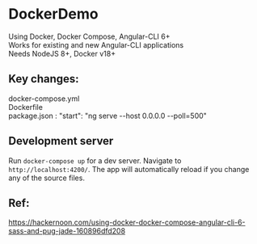# DockerDemo

Using Docker, Docker Compose, Angular-CLI 6+ <br />
Works for existing and new Angular-CLI applications <br />
Needs NodeJS 8+, Docker v18+ 

## Key changes:
docker-compose.yml<br />
Dockerfile<br />
package.json :     "start": "ng serve --host 0.0.0.0 --poll=500"

## Development server

Run `docker-compose up` for a dev server. Navigate to `http://localhost:4200/`. The app will automatically reload if you change any of the source files.

## Ref: 
https://hackernoon.com/using-docker-docker-compose-angular-cli-6-sass-and-pug-jade-160896dfd208